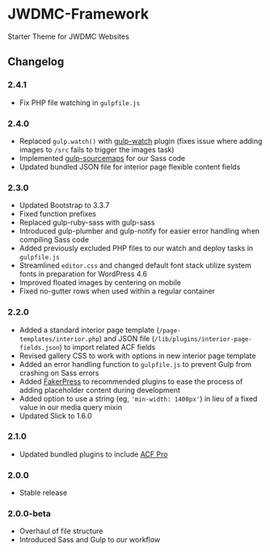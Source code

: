 # JWDMC-Framework

Starter Theme for JWDMC Websites


## Changelog
### 2.4.1
- Fix PHP file watching in `gulpfile.js`

### 2.4.0
- Replaced `gulp.watch()` with [gulp-watch](https://www.npmjs.com/package/gulp-watch) plugin (fixes issue where adding images to `/src` fails to trigger the images task)
- Implemented [gulp-sourcemaps](https://www.npmjs.com/package/gulp-sourcemaps) for our Sass code
- Updated bundled JSON file for interior page flexible content fields

### 2.3.0
- Updated Bootstrap to 3.3.7
- Fixed function prefixes
- Replaced gulp-ruby-sass with gulp-sass
- Introduced gulp-plumber and gulp-notify for easier error handling when compiling Sass code
- Added previously excluded PHP files to our watch and deploy tasks in `gulpfile.js`
- Streamlined `editor.css` and changed default font stack utilize system fonts in preparation for WordPress 4.6
- Improved floated images by centering on mobile
- Fixed no-gutter rows when used within a regular container

### 2.2.0
- Added a standard interior page template (`/page-templates/interior.php`) and JSON file (`/lib/plugins/interior-page-fields.json`) to import related ACF fields
- Revised gallery CSS to work with options in new interior page template
- Added an error handling function to `gulpfile.js` to prevent Gulp from crashing on Sass errors
- Added [FakerPress](https://wordpress.org/plugins/fakerpress/) to recommended plugins to ease the process of adding placeholder content during development
- Added option to use a string (eg, `'min-width: 1400px'`) in lieu of a fixed value in our media query mixin
- Updated Slick to 1.6.0

### 2.1.0
- Updated bundled plugins to include [ACF Pro](https://www.advancedcustomfields.com/pro/)

### 2.0.0
- Stable release

### 2.0.0-beta
- Overhaul of file structure
- Introduced Sass and Gulp to our workflow
